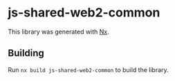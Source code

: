 # js-shared-web2-common

This library was generated with [Nx](https://nx.dev).

## Building

Run `nx build js-shared-web2-common` to build the library.
